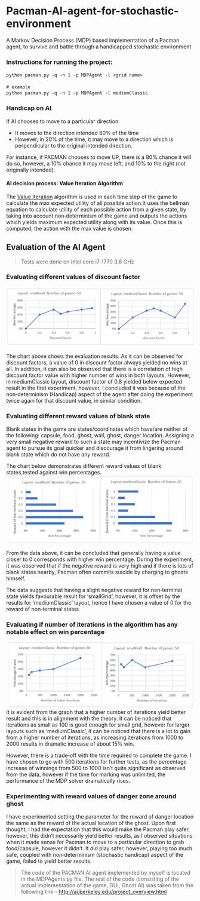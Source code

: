 # Pacman-AI-agent-for-stochastic-environment
A Markov Decision Process (MDP) based implementation of a Pacman agent, to survive and battle through a handicapped stochastic environment

### Instructions for running the project:
```
python pacman.py -q -n 1 -p MDPAgent -l <grid name>

# example
python pacman.py -q -n 1 -p MDPAgent -l mediumClassic
```

### Handicap on AI
If AI chooses to move to a particular direction:
* It moves to the direction intended 80% of the time
* However, in 20% of the time, it may move to a direction which is perpendicular to the original intended direction.

For instance, if PACMAN chooses to move UP, there is a 80% chance it will do so, however, a 10% chance it may move left, and 10% to the right (not originally intended).

#### AI decision process: Value Iteration Algorithm
The [Value Iteration](https://artint.info/html/ArtInt_227.html#:~:text=Value%20iteration%20is%20a%20method,MDP%20policy%20and%20its%20value.&text=%3D%20maxa%20Qk(s,a)%20for%20k>0.&text=Saving%20the%20V%20array%20results,results%20in%20the%20greatest%20value.) algorithm is used in each time step of the game to calculate the max expected utility of all possible action.It uses the bellman equation to calculate utility of each possible action from a given state, by taking into account non‐determinism of the game and outputs the actions which yields maximum expected utility along with its value. Once this is computed, the action with the max value is chosen.

## Evaluation of the AI Agent
> Tests were done on intel core i7‐1770 3.6 GHz

### Evaluating different values of discount factor
 ![Evaluating different values of discount factor](https://github.com/Naharul98/Pacman-AI-agent-for-stochastic-environment/blob/master/Discount_Factor_Evaluation_Chart.jpg?raw=true)
 
The chart above shows the evaluation results. As it can be observed for discount factors, a value of 0 in discount factor always yielded no wins at all. In addition, it can also be observed that there is a correlation of high discount factor value with higher number of wins in both layouts. However, in mediumClassic layout, discount factor of 0.8 yielded below expected result in the first experiment, however, I concluded it was because of the non‐determinism (Handicap) aspect of the agent after doing the
experiment twice again for that discount value, in similar condition.

### Evaluating different reward values of blank state
Blank states in the game are states/coordinates which have/are neither of the following: capsule, food, ghost, wall, ghost, danger location. Assigning a very small negative reward to such a state may incentivize the Pacman agent to pursue its goal quicker and discourage it from lingering around blank state which do not have any reward.

The chart below demonstrates different reward values of blank states,tested against win percentages.
 ![Evaluating different reward values of blank state](https://github.com/Naharul98/Pacman-AI-agent-for-stochastic-environment/blob/master/BlankState_Reward_Evaluation_Chart.jpg?raw=true)
 
From the data above, it can be concluded that generally having a value closer to 0 corresponds with higher win percentage. During the experiment, it was observed that if the negative reward is very high and if there is lots of blank states nearby, Pacman often commits suicide by charging to ghosts himself.

The data suggests that having a slight negative reward for non‐terminal state yields favourable result for
‘smallGrid’, however, it is offset by the results for ‘mediumClassic’ layout, hence I have chosen a value of 0 for the
reward of non‐terminal states

### Evaluating if number of iterations in the algorithm has any notable effect on win percentage
![Evaluating impact of number of iteration](https://github.com/Naharul98/Pacman-AI-agent-for-stochastic-environment/blob/master/Iteration_Evaluation_Chart.jpg?raw=true)
It is evident from the graph that a higher number of iterations yield better result and this is in alignment with the theory. It can be noticed that iterations as small as 100 is good enough for small grid, however for larger layouts such as ‘mediumClassic’, it can be noticed that there is a lot to gain from a higher number of iterations, as increasing iterations from 1000 to 2000 results in dramatic increase of about 15% win.

However, there is a trade‐off with the time required to complete the game. I have chosen to go with 500 iterations for further tests, as the percentage increase of winnings from 500 to 1000 isn’t quite significant as observed from the data, however if the time for marking was unlimited, the performance of the MDP solver dramatically rises.
 
### Experimenting with reward values of danger zone around ghost
I have experimented setting the parameter for the reward of danger location the same as the reward of the actual location of the ghost. Upon first thought, I had the expectation that this would make the Pacman play safer, however, this didn’t necessarily yield better results, as I observed situations when it made sense for Pacman to move to a particular direction to grab food/capsule, however it didn’t. It did play safer, however, playing too much safe, coupled with non‐determinism (stochastic handicap) aspect of the game, failed to yield better results.

> The code of the PACMAN AI agent implemented by myself is located in the MDPAgents.py file. The rest of the code (consisting of the actual implementation of the game, GUI, Ghost AI) was taken from the following link - http://ai.berkeley.edu/project_overview.html


